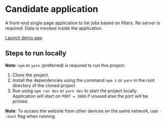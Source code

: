 # Candidate application

A front-end single page application to list jobs based on filters. No server is required. Data is mocked inside the application.

[Launch demo app](https://kay-af.github.io/candidate-application)

## Steps to run locally

**Note**: `npm` or `yarn` (preferred) is required to run this project.

1. Clone the project.
2. Install the dependencies using the command `npm i` or `yarn` in the root directory of the cloned project.
3. Run using `npm run dev` or `yarn dev` to start the project locally. Application will start on `PORT = 3000` if unused else the port will be printed.

**Note**: To access the website from other devices on the same network, use `--host` flag when running.
